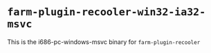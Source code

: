 # `farm-plugin-recooler-win32-ia32-msvc`

This is the i686-pc-windows-msvc binary for `farm-plugin-recooler`
